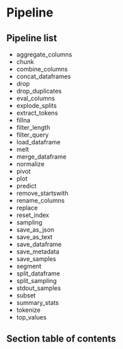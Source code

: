 # Pipeline

## Pipeline list

- aggregate_columns
- chunk
- combine_columns
- concat_dataframes
- drop
- drop_duplicates
- eval_columns
- explode_splits
- extract_tokens
- fillna
- filter_length
- filter_query
- load_dataframe
- melt
- merge_dataframe
- normalize
- pivot
- plot
- predict
- remove_startswith
- rename_columns
- replace
- reset_index
- sampling
- save_as_json
- save_as_text
- save_dataframe
- save_metadata
- save_samples
- segment
- split_dataframe
- split_sampling
- stdout_samples
- subset
- summary_stats
- tokenize
- top_values

## Section table of contents

```{tableofcontents}

```
